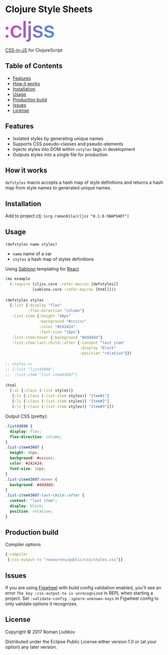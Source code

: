 # Clojure Style Sheets

<img src="logo.png" width="155" height="68" alt="cljss logo" />

[CSS-in-JS](https://speakerdeck.com/vjeux/react-css-in-js) for ClojureScript

## Table of Contents
- [Features](#features)
- [How it works](#how-it-works)
- [Installation](#installation)
- [Usage](#usage)
- [Production build](#production-build)
- [Issues](#issues)
- [License](#license)

## Features
- Isolated styles by generating unique names
- Supports CSS pseudo-classes and pseudo-elements
- Injects styles into DOM within `<style>` tags in development
- Outputs styles into a single file for production

## How it works
`defstyles` macro accepts a hash map of style definitions and returns a hash map from style names to generated unique names.

## Installation

Add to project.clj: `[org.roman01la/cljss "0.1.0-SNAPSHOT"]`

## Usage

`(defstyles name styles)`

- `name` name of a var
- `styles` a hash map of styles definitions

Using [Sablono](https://github.com/r0man/sablono) templating for [React](https://facebook.github.io/react/)
```clojure
(ns example
  (:require [cljss.core :refer-macros [defstyles]]
            [sablono.core :refer-macros [html]]))

(defstyles styles
  {:list {:display "flex"
          :flex-direction "column"}
   :list-item {:height "48px"
               :background "#cccccc"
               :color "#242424"
               :font-size "18px"}
   :list-item:hover {:background "#dddddd"}
   :list-item:last-child::after {:content "last item"
                                 :display "block"
                                 :position "relative"}})

;; styles =>
;; {:list "list43696",
;;  :list-item "list-item43697"}

(html
  [:ul {:class (:list styles)}
   [:li {:class (:list-item styles)} "Item#1"]
   [:li {:class (:list-item styles)} "Item#2"]
   [:li {:class (:list-item styles)} "Item#3"]])
```

Output CSS (pretty):
```css
.list43696 {
  display: flex;
  flex-direction: column;
}
.list-item43697 {
  height: 48px;
  background: #cccccc;
  color: #242424;
  font-size: 18px;
}
.list-item43697:hover {
  background: #dddddd;
}
.list-item43697:last-child::after {
  content: "last item";
  display: block;
  position: relative;
}
```

## Production build

Compiler options

```clojure
{:compiler
 {:css-output-to "resources/public/css/styles.css"}}
```

## Issues

If you are using [Figwheel](https://github.com/bhauman/lein-figwheel) with build config validation enabled, you'll see an error `The key :css-output-to is unrecognized` in REPL when starting a project.
Set `:validate-config :ignore-unknown-keys` in Figwheel config to only validate options it recognizes.

## License

Copyright © 2017 Roman Liutikov

Distributed under the Eclipse Public License either version 1.0 or (at
your option) any later version.

